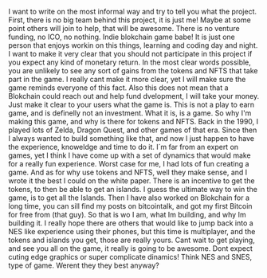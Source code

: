 I want to write on the most informal way and try to tell you what the project. First, there is no big team behind this project, it is just me! Maybe at some point others will join to help, that will be awesome. There is no venture funding, no ICO, no nothing. Indie blokchain game babe! It is just one person that enjoys workin on this things, learning and coding day and night. I want to make it very clear that you should not participate in this project if you expect any kind of monetary return. In the most clear words possible, you are unlikely to see any sort of gains from the tokens and NFTS that take part in the game. I really cant make it more clear, yet I will make sure the game reminds everyone of this fact. Also this does not mean that a Blokchain could reach out and help fund dvelopment, I will take your money. Just make it clear to your users what the game is.  This is not a play to earn game, and is definelly not an investment. What it is, is a game. So why I'm making this game, and why is there for tokens and NFTS. Back in the 1990, I played lots of Zelda, Dragon Quest, and other games of that era. Since then I always wanted to build something like that, and now I just happen to have the experience, knoweldge and time to do it. I´m far from an expert on games, yet I think I have come up with a set of dynamics that would make for a really fun experience. Worst case for me, I had lots of fun creating a game. And as for why use tokens and NFTS, well they make sense, and I wrote it the best I could on the white paper. There is an incentive to get the tokens, to then be able to get an islands. I guess the ultimate way to win the game, is to get all the Islands. Then I have also worked on Blokchain for a long time, you can sill find my posts on bitcointalk, and got my first Bitcoin for free from (that guy).  So that is wo I am, what Im building, and why Im building it. I really hope there are others that would like to jump back into a NES like experience using their phones, but this time is multiplayer, and the tokens and islands you get, those are really yours. Cant wait to get playing, and see you all on the game, it really is going to be awesome.  Dont expect cuting edge graphics or super complicate dinamics! Think NES and SNES, type of game. Werent they they best anyway?
